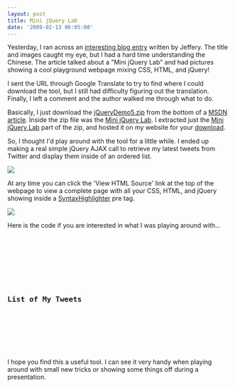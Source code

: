 ```yaml
---
layout: post
title: Mini jQuery Lab
date: '2009-02-13 06:05:00'
---
```


<p>Yesterday, I ran across an <a href="http://blog.darkthread.net/blogs/darkthreadtw/archive/2009/02/12/mini-jquery-lab.aspx" target="_blank">interesting blog entry</a> written by Jeffery. The title and images caught my eye, but I had a hard time understanding the Chinese. The article talked about a "Mini jQuery Lab" and had pictures showing a cool playground webpage mixing CSS, HTML, and jQuery!</p> <p>I sent the URL through Google Translate to try to find where I could download the tool, but I still had difficulty figuring out the translation. Finally, I left a comment and the author walked me through what to do.</p> <p>Basically, I just download the <a href="http://60.250.34.222/2009/jQuery/jQueryDemo5.zip">jQueryDemo5.zip</a> from the bottom of a <a href="http://msdn.microsoft.com/zh-tw/asp.net/dd452442.aspx" target="_blank">MSDN article</a>. Inside the zip file was the <a href="http://elijah.manor.googlepages.com/MiniJQueryLab.zip">Mini jQuery Lab</a>. I extracted just the <a href="http://elijah.manor.googlepages.com/MiniJQueryLab.zip">Mini jQuery Lab</a> part of the zip, and hosted it on my website for your <a href="http://elijah.manor.googlepages.com/MiniJQueryLab.zip">download</a>.</p> <p>So, I thought I'd play around with the tool for a little while. I ended up making a real simple jQuery AJAX call to retrieve my latest tweets from Twitter and display them inside of an ordered list.</p> <div><a href="http://3.bp.blogspot.com/_L6DiZQsfJzs/SZTp90C9iEI/AAAAAAAAGr8/zhB7Q7z6DoY/s1600-h/MiniJqueryLab.PNG" imageanchor="1"><img border="0" src="http://3.bp.blogspot.com/_L6DiZQsfJzs/SZTp90C9iEI/AAAAAAAAGr8/zhB7Q7z6DoY/s400/MiniJqueryLab.PNG"></a></div> <p>At any time you can click the 'View HTML Source' link at the top of the webpage to view a complete page with all your CSS, HTML, and jQuery showing inside a <a href="http://code.google.com/p/syntaxhighlighter/" target="_blank">SyntaxHighlighter</a> pre tag.</p> <div><a href="http://2.bp.blogspot.com/_L6DiZQsfJzs/SZUCAeelDyI/AAAAAAAAGsE/8Ajd0iaXqmA/s1600-h/SourceView.PNG" imageanchor="1"><img border="0" src="http://2.bp.blogspot.com/_L6DiZQsfJzs/SZUCAeelDyI/AAAAAAAAGsE/8Ajd0iaXqmA/s400/SourceView.PNG"></a></div> <p>Here is the code if you are interested in what I was playing around with...</p> <pre><br><html><br><head><br><style type='text/css'><br>ul {<br>   list-style-type: lower-greek;<br>   padding-left: 25px;<br>   font-size: 16px;<br>   line-height: 2em;<br>}<br></style><br><script type='text/javascript' src='http://ajax.googleapis.com/ajax/libs/jquery/1.3.1/jquery.js'></script><br><script type='text/javascript'><br>$(function() {<br>$.get("http://twitter.com/statuses/user_timeline/9453872.rss",<br>   function(xml) {<br>      $(xml).find("item").each(function() {<br>         var title = $(this).find("title").text();<br>         $('#lstTweets').append('<li>' + title + '</li>');<br>      });<br>   },<br>   "xml"<br>);<br>});<br></script><br></head><body><br><h3>List of My Tweets</h3><br><ul id="lstTweets" /><br></body><br></html><br></pre> <p>I hope you find this a useful tool. I can see it very handy when playing around with small new tricks or showing some things off during a presentation.</p>